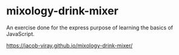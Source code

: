 # mixology-drink-mixer
An exercise done for the express purpose of learning the basics of JavaScript.

https://jacob-viray.github.io/mixology-drink-mixer/

